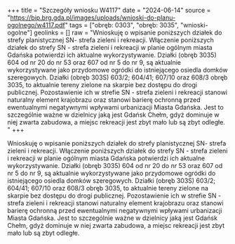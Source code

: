 +++
title = "Szczegóły wniosku W4117"
date = "2024-06-14"
source = "https://bip.brg.gda.pl/images/uploads/wnioski-do-planu-ogolnego/w4117.pdf"
tags = ["obręb: 0303", "obręb: 3035", "wnioski-ogolne"]
geolinks = []
raw = "Wnioskuję o wpisanie poniższych działek do strefy planistycznej SN- strefa zieleni i rekreacji. Włączenie poniższych działek do strefy SN - strefa zieleni i rekreacji w planie ogólnym miasta Gdańska potwierdzi ich aktualne wykorzystywanie. Działki (obręb 3035) 604 od nr 20 do nr 53 oraz 607 od nr 5 do nr 9, są aktualnie wykorzystywane jako przydomowe ogródki do istniejącego osiedla domków szeregowych. Działki (obręb 303S) 603/2; 604/41; 607/10 oraz 608/3 obręb 3035, to aktualnie tereny zielone na skarpie bez dostępu do drogi publicznej. Pozostawienie ich w strefie SN - strefa zieleni i rekreacji stanowi naturalny element krajobrazu  oraz stanowi barierę ochronną przed ewentualnymi negatywnymi wpływami urbanizacji Miasta Gdańska. Jest to szczególnie ważne w dzielnicy jaką jest Gdańsk Chełm, gdyż dominuje w niej zwarta zabudowa, a miejsc rekreacji jest zbyt mało lub są zbyt odległe. "
+++

Wnioskuję o wpisanie poniższych działek do strefy planistycznej SN- strefa zieleni i
rekreacji. Włączenie poniższych działek do strefy SN - strefa zieleni i rekreacji w planie ogólnym
miasta Gdańska potwierdzi ich aktualne wykorzystywanie. Działki (obręb 3035) 604 od nr 20 do
nr 53 oraz 607 od nr 5 do nr 9, są aktualnie wykorzystywane jako przydomowe ogródki do
istniejącego osiedla domków szeregowych. Działki (obręb 303S) 603/2; 604/41; 607/10 oraz
608/3 obręb 3035, to aktualnie tereny zielone na skarpie bez dostępu do drogi publicznej.
Pozostawienie ich w strefie SN - strefa zieleni i rekreacji stanowi naturalny element krajobrazu
 oraz stanowi barierę ochronną przed ewentualnymi negatywnymi wpływami urbanizacji Miasta
Gdańska. Jest to szczególnie ważne w dzielnicy jaką jest Gdańsk Chełm, gdyż dominuje w niej
zwarta zabudowa, a miejsc rekreacji jest zbyt mało lub są zbyt odległe.



